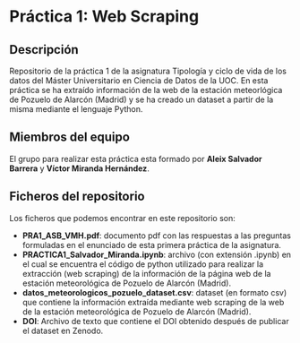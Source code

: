 # Práctica 1: Web Scraping

## Descripción

Repositorio de la práctica 1 de la asignatura Tipología y ciclo de vida de los datos del Máster Universitario en Ciencia de Datos de la UOC. En esta práctica se ha extraído información de la web de la estación meteorlógica de Pozuelo de Alarcón (Madrid) y se ha creado un dataset a partir de la misma mediante el lenguaje Python.

## Miembros del equipo

El grupo para realizar esta práctica esta formado por **Aleix Salvador Barrera** y **Víctor Miranda Hernández**.

## Ficheros del repositorio

Los ficheros que podemos encontrar en este repositorio son:

* **PRA1_ASB_VMH.pdf**: documento pdf con las respuestas a las preguntas formuladas en el enunciado de esta primera práctica de la asignatura.
* **PRACTICA1_Salvador_Miranda.ipynb**: archivo (con extensión .ipynb) en el cual se encuentra el código de python utilizado para realizar la extracción (web scraping) de la información de la página web de la estación meteorológica de Pozuelo de Alarcón (Madrid).
* **datos_meteorologicos_pozuelo_dataset.csv**: dataset (en formato csv) que contiene la información extraída mediante web scraping de la web de la estación meteorológica de Pozuelo de Alarcón (Madrid).
* **DOI**: Archivo de texto que contiene el DOI obtenido después de publicar el dataset en Zenodo.
